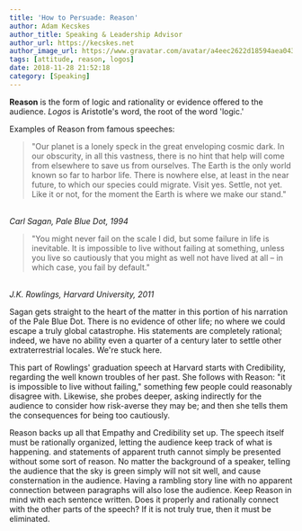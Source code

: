 ```yaml
---
title: 'How to Persuade: Reason'
author: Adam Kecskes
author_title: Speaking & Leadership Advisor
author_url: https://kecskes.net
author_image_url: https://www.gravatar.com/avatar/a4eec2622d18594aea04310ae3ec577c
tags: [attitude, reason, logos]
date: 2018-11-28 21:52:18
category: [Speaking]
---
```


<p><strong>Reason</strong> is the form of logic and rationality or evidence offered to the audience. <em>Logos</em> is Aristotle's word, the root of the word 'logic.'</p>

<!--truncate-->

<p>Examples of Reason from famous speeches:</p>
<blockquote>
<p>"Our planet is a lonely speck in the great enveloping cosmic dark. In our obscurity, in all this vastness, there is no hint that help will come from elsewhere to save us from ourselves. The Earth is the only world known so far to harbor life. There is nowhere else, at least in the near future, to which our species could migrate. Visit yes. Settle, not yet. Like it or not, for the moment the Earth is where we make our stand."</p>
</blockquote>
<p><br /><em>Carl Sagan, Pale Blue Dot, 1994</em></p>
<blockquote>
<p>"You might never fail on the scale I did, but some failure in life is inevitable. It is impossible to live without failing at something, unless you live so cautiously that you might as well not have lived at all – in which case, you fail by default."</p>
</blockquote>
<p><br /><em>J.K. Rowlings, Harvard University, 2011</em></p>
<p>Sagan gets straight to the heart of the matter in this portion of his narration of the Pale Blue Dot. There is no evidence of other life; no where we could escape a truly global catastrophe. His statements are completely rational; indeed, we have no ability even a quarter of a century later to settle other extraterrestrial locales. We're stuck here.</p>
<p>This part of Rowlings' graduation speech at Harvard starts with Credibility, regarding the well known troubles of her past. She follows with Reason: "it is impossible to live without failing," something few people could reasonably disagree with. Likewise, she probes deeper, asking indirectly for the audience to consider how risk-averse they may be; and then she tells them the consequences for being too cautiously.</p>
<p>Reason backs up all that Empathy and Credibility set up. The speech itself must be rationally organized, letting the audience keep track of what is happening. and statements of apparent truth cannot simply be presented without some sort of reason. No matter the background of a speaker, telling the audience that the sky is green simply will not sit well, and cause consternation in the audience. Having a rambling story line with no apparent connection between paragraphs will also lose the audience. Keep Reason in mind with each sentence written. Does it properly and rationally connect with the other parts of the speech? If it is not truly true, then it must be eliminated.</p>
